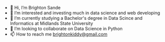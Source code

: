 - 👋 Hi, I’m Brighton Sande
- 👀 I’m interested and investing much in data science and web developing
- 🌱 I’m currently studying a Bachelor's degree in Data Scince and Informatics at Midlands State University
- 💞️ I’m looking to collaborate on Data Science in Python
- 📫 How to reach me brightonkiddy@gmail.com



<!---
brightonkidy/brightonkidy is a ✨ special ✨ repository because its `README.md` (this file) appears on your GitHub profile.
You can click the Preview link to take a look at your changes.
--->
